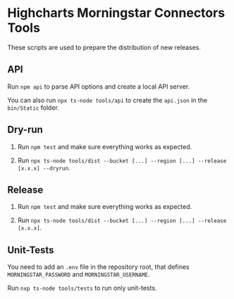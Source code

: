 Highcharts Morningstar Connectors Tools
=======================================

These scripts are used to prepare the distribution of new releases.



API
---

Run `npm api` to parse API options and create a local API server.

You can also run `npx ts-node tools/api` to create the `api.json` in the
`bin/Static` folder.


Dry-run
-------

1. Run `npm test` and make sure everything works as expected.

2. Run `npx ts-node tools/dist --bucket [...] --region [...] --release [x.x.x] --dryrun`.



Release
-------

1. Run `npm test` and make sure everything works as expected.

2. Run `npx ts-node tools/dist --bucket [...] --region [...] --release [x.x.x]`.



Unit-Tests
----------

You need to add an `.env` file in the repository root, that defines
`MORNINGSTAR_PASSWORD` and `MORNINGSTAR_USERNAME`.

Run `nxp ts-node tools/tests` to run only unit-tests.

